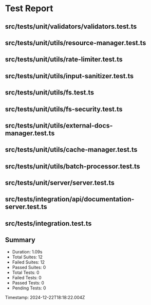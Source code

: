 # Test Report


## src/tests/unit/validators/validators.test.ts

## src/tests/unit/utils/resource-manager.test.ts

## src/tests/unit/utils/rate-limiter.test.ts

## src/tests/unit/utils/input-sanitizer.test.ts

## src/tests/unit/utils/fs.test.ts

## src/tests/unit/utils/fs-security.test.ts

## src/tests/unit/utils/external-docs-manager.test.ts

## src/tests/unit/utils/cache-manager.test.ts

## src/tests/unit/utils/batch-processor.test.ts

## src/tests/unit/server/server.test.ts

## src/tests/integration/api/documentation-server.test.ts

## src/tests/integration.test.ts


## Summary

- Duration: 1.09s
- Total Suites: 12
- Failed Suites: 12
- Passed Suites: 0
- Total Tests: 0
- Failed Tests: 0
- Passed Tests: 0
- Pending Tests: 0

Timestamp: 2024-12-22T18:18:22.004Z